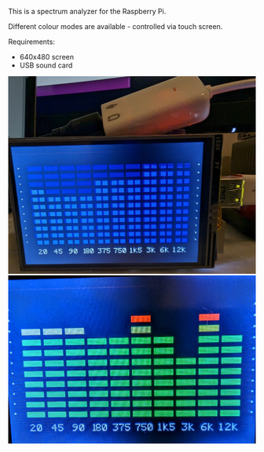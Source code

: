 This is a spectrum analyzer for the Raspberry Pi.

Different colour modes are available - controlled via touch screen.

Requirements:
- 640x480 screen
- USB sound card

![Alt text](analyzer1.jpg?raw=true "Screenshot 1")
![Alt text](analyzer2.jpg?raw=true "Screenshot 2")
